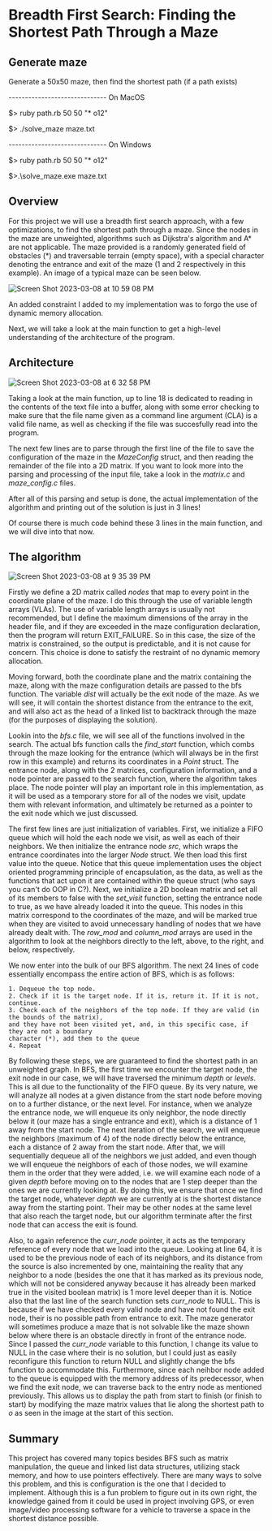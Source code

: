 # Breadth First Search: Finding the Shortest Path Through a Maze

## Generate maze

Generate a 50x50 maze, then find the shortest path (if a path exists)

------------------------------ On MacOS

$> ruby path.rb 50 50 "* o12"

$> ./solve_maze maze.txt

------------------------------ On Windows

$> ruby path.rb 50 50 "* o12"

$>.\solve_maze.exe maze.txt

## Overview

For this project we will use a breadth first search approach, with a few optimizations, to find the shortest path through a maze.
Since the nodes in the maze are unweighted, algorithms such as Dijkstra's algorithm and A* are not applicable. The maze provided
is a randomly generated field of obstacles (*) and traversable terrain (empty space), with a special character denoting the entrance
and exit of the maze (1 and 2 respectively in this example). An image of a typical maze can be seen below.

![Screen Shot 2023-03-08 at 10 59 08 PM](https://user-images.githubusercontent.com/73136662/223913609-076f97bd-2c18-4a3d-b120-1a6702403261.png)

An added constraint I added to my implementation was to forgo the use of dynamic memory allocation. 

Next, we will take a look at the main function to get a high-level understanding of the architecture of the program.

## Architecture

![Screen Shot 2023-03-08 at 6 32 58 PM](https://user-images.githubusercontent.com/73136662/223913926-adbc37d0-f0fb-4ee5-9f68-9486787eefb7.png)

Taking a look at the main function, up to line 18 is dedicated to reading in the contents of the text file into a buffer,
along with some error checking to make sure that the file name given as a command line argument (CLA) is a valid file name,
as well as checking if the file was succesfully read into the program.

The next few lines are to parse through the first line of the file to save the configuration of the maze in the
*MazeConfig* struct, and then reading the remainder of the file into a 2D matrix. If you want to look more into the parsing and 
processing of the input file, take a look in the *matrix.c* and *maze_config.c* files.

After all of this parsing and setup is done, the actual implementation of the algorithm and printing out of the solution is just
in 3 lines! 

Of course there is much code behind these 3 lines in the main function, and we will dive into that now.

## The algorithm

![Screen Shot 2023-03-08 at 9 35 39 PM](https://user-images.githubusercontent.com/73136662/223913706-49508ad6-6a94-46ff-940a-be2503e13a69.png)

Firstly we define a 2D matrix called *nodes* that map to every point in the coordinate plane of the maze. I do this through the use
of variable length arrays (VLAs). The use of variable length arrays is usually not recommended, but I define the maximum dimensions
of the array in the header file, and if they are exceeded in the maze configuration declaration, then the program will return EXIT_FAILURE.
So in this case, the size of the matrix is constrained, so the output is predictable, and it is not cause for concern. This choice is done
to satisfy the restraint of no dynamic memory allocation. 

Moving forward, both the coordinate plane and the matrix containing the maze, along with the maze configuration details are
passed to the bfs function. The variable *dist* will actually be the exit node of the maze. As we will see, it will contain the 
shortest distance from the entrance to the exit, and will also act as the head of a linked list to backtrack through the maze (for
the purposes of displaying the solution). 

Lookin into the *bfs.c* file, we will see all of the functions involved in the search. The actual bfs function calls the *find_start*
function, which combs through the maze looking for the entrance (which will always be in the first row in this example) and
returns its coordinates in a *Point* struct. The entrance node, along with the 2 matrices, configuration information, and a node
pointer are passed to the search function, where the algorithm takes place. The node pointer will play an important role in this
implementation, as it will be used as a temporary store for all of the nodes we visit, update them with relevant information, and
ultimately be returned as a pointer to the exit node which we just discussed. 

The first few lines are just initialization of variables. First, we initialize a FIFO queue which will hold the each node we visit, as
well as each of their neighbors. We then initialize the entrance node *src*, which wraps the entrance coordinates into the
larger *Node* struct. We then load this first value into the queue. Notice that this queue implementation uses the object oriented
programming principle of encapsulation, as the data, as well as the functions that act upon it are contained within the queue struct
(who says you can't do OOP in C?). Next, we initialize a 2D boolean matrix and set all of its members to false with the *set_visit* function,
setting the entrance node to true, as we have already loaded it into the queue. This nodes in this matrix correspond to the coordinates of 
the maze, and will be marked true when they are visited to avoid unnecessary handling of nodes that we have already dealt with. The *row_mod*
and *column_mod* arrays are used in the algorithm to look at the neighbors directly to the left, above, to the right, and below, respectively. 

We now enter into the bulk of our BFS algorithm. The next 24 lines of code essentially encompass the entire action of BFS, which is as follows: 

    1. Dequeue the top node.
    2. Check if it is the target node. If it is, return it. If it is not, continue.
    3. Check each of the neighbors of the top node. If they are valid (in the bounds of the matrix),
    and they have not been visited yet, and, in this specific case, if they are not a boundary
    character (*), add them to the queue
    4. Repeat

By following these steps, we are guaranteed to find the shortest path in an unweighted graph. In BFS, the first time we encounter the target node, 
the exit node in our case, we will have traversed the minimum *depth* or *levels*. This is all due to the functionality of the FIFO queue. By its
very nature, we will analyze all nodes at a given distance from the start node before moving on to a further distance, or the next level. For
instance, when we analyze the entrance node, we will enqueue its only neighbor, the node directly below it (our maze has a single entrance and exit), which
is a distance of 1 away from the start node. The next iteration of the search, we will enqueue the neighbors (maximum of 4) of the node directly below the 
entrance, each a distance of 2 away from the start node. After that, we will sequentially dequeue all of the neighbors we just added, and even though we will
enqueue the neighbors of each of those nodes, we will examine them in the order that they were added, i.e. we will examine each node of a given *depth* before
moving on to the nodes that are 1 step deeper than the ones we are currently looking at. By doing this, we ensure that once we find the target node,
whatever *depth* we are currently at is the shortest distance away from the starting point. Their may be other nodes at the same level that also reach the 
target node, but our algorithm terminate after the first node that can access the exit is found.

Also, to again reference the *curr_node* pointer, it acts as the temporary reference of every node that we load into the queue. Looking at line 64, it is used
to be the previous node of each of its neighbors, and its distance from the source is also incremented by one, maintaining the reality that any neighbor to a
node (besides the one that it has marked as its previous node, which will not be considered anyway because it has already been marked true in the visited boolean
matrix) is 1 more level deeper than it is. Notice also that the last line of the search function sets *curr_node* to NULL. This is because if we have checked
every valid node and have not found the exit node, their is no possible path from entrance to exit. The maze generator will sometimes produce a maze that is not
solvable like the maze shown below where there is an obstacle directly in front of the entrance node. Since I passed the *curr_node* variable to this function,
I change its value to NULL in the case where their is no solution, but I could just as easily reconfigure this function to return NULL and slightly change the
bfs function to accommodate this. Furthermore, since each neihbor node added to the queue is equipped with the memory address of its predecessor, when we find the 
exit node, we can traverse back to the entry node as mentioned previously. This allows us to display the path from start to finish (or finish to start) by modifying
the maze matrix values that lie along the shortest path to *o* as seen in the image at the start of this section.

## Summary 

This project has covered many topics besides BFS such as matrix manipulation, the queue and linked list data structures, utilizing stack memory, and how to use pointers
effectively. There are many ways to solve this problem, and this is configuration is the one that I decided to implement. Although this is a fun problem to figure out
in its own right, the knowledge gained from it could be used in project involving GPS, or even image/video processing software for a vehicle to traverse a space in the 
shortest distance possible. 
